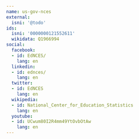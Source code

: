 ```yaml
---
name: us-gov-nces
external:
  isni: '@todo'
ids:
  isni: '0000000121552611'
  wikidata: Q1966994
social:
  facebook:
  - id: EdNCES/
    lang: en
  linkedin:
  - id: ednces/
    lang: en
  twitter:
  - id: EdNCES
    lang: en
  wikipedia:
  - id: National_Center_for_Education_Statistics
    lang: en
  youtube:
  - id: UCwum80I2R4mm49YtOvbOtAw
    lang: en
---
```

